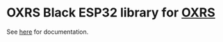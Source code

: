 # OXRS Black ESP32 library for [OXRS](https://oxrs.io)

See [here](https://oxrs.io/docs/libraries/esp32-black-library.html) for documentation.
